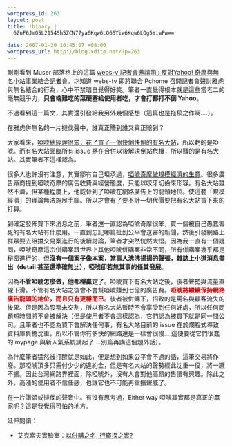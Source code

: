 ```yaml
--- 
wordpress_id: 263
layout: post
title: !binary |
  6ZuF6JmO5L2154Sh5ZCN77ya6Kqw6LO65Yiw6Kqw6LOg5YiwPw==

date: 2007-01-20 16:45:07 +08:00
wordpress_url: http://blog.xdite.net/?p=263
---
```

剛剛看到 Muser 部落格上的這篇  <a href="http://metamuse.blogspot.com/2007/01/webs-tv-yahoo.html">webs-v 記者會邀請函 : 反對Yahoo! 奇摩與無名小站事業結合記者會</a>。才知道 webs-tv 即將聯合 Pchome 召開記者會聲討雅虎與無名結合的行為，心中不禁暗自覺得好笑。筆者一直覺得根本就是這些當老二的毫無競爭力，<b>只會端難吃的菜硬塞給使用者吃，才會打都打不倒 Yahoo</b>。


不過看到這一篇文，其實還引發給我另外幾個感想（這篇也是拖稿之作啊....）。


在雅虎併無名的一片撻伐聲中，誰真正賺到誰又真正賠到？

<!--more-->

大家看來，<a href="http://blog.libraene.com/2007/01/07/%e9%9b%85%e8%99%8e%e5%a5%87%e6%91%a9%e8%b2%b7%e7%84%a1%e5%90%8d%e5%b0%8f%e7%ab%99%e8%b2%b7%e8%b2%b4%e4%ba%86%ef%bc%9f/">啞唬總經理很笨，花了買了一個快倒快倒的有名大站</a>，所以虧的是啞唬。而有名大站面臨所有 issue 將在合併以後解決倒站危機，所以賺的是有名大站。其實筆者不這樣認為。


很多人也許沒有注意，其實鄒有自己坦承過，<a href="http://news.yam.com/view/mkmnews.php/446665">啞唬奇摩做規模經濟的生意</a>。很多廣告廠商提到啞唬奇摩的廣告收費與經營態度，只能以咬牙切齒來形容。有名大站雖然不濟，但某種程度上，他威脅到了啞唬在網路廣告上的龍頭地位。使這套「規模經濟」的理論無法施展手腳。所以才會有了要不計一切代價要把有名大站買下來的打算。


到確定發佈買下來消息之前，筆者還一直認為啞唬奇摩很笨，買一個被自己愚蠢害死的有名大站有什麼用。一直到忘記哪篇扯到公平會送審的新聞，然後引發網路上群眾要去阻擋交易案進行的後續討論，筆者才突然恍然大悟。因為我一直有一個疑問，啞唬奇摩這宗併購案跟世界上其他啞唬併購案非常不同，所有併購案幾乎都是秘密進行的，但<b>沒有一個案子像本案，當事人沸沸揚揚的聲張，雜誌上小道消息盡出（detail 甚至還準確無比），啞唬卻若無其事的任其發展</b>。


因為<b>不管啞唬怎麼做，他都穩贏定了</b>。啞唬買下有名大站之後，後者聲勢與流量直線下滑。不管有名大站之後會不會幫啞唬賺到七億的廣告費。<b><font color="#cc0000">啞唬將繼續保持網路廣告龍頭的地位，而且只有更穩而已</font></b>。後者被併購下，招致的是罵名與顧客流失的後果。但是因為股票未交割，所以有名大站暫時不會享受到任何好處，所以任何問題短時間將不會被解決（但是使用者不會這樣認為，它們認為被買下就是同一間公司。且筆者也不認為買下會解決任何事，有名大站目前的 issue 在於爛程式導致資料庫負擔沈重，所以不管你有多快的網路還是一樣會很慢....這便要從它們很蠢的 mypage 與新人氣系統講起了 ...別篇再講這個題外話）。


為什麼筆者猛然被打醒就是如此，便是想到如果公平會不過的話，這筆交易將作廢。那啞唬頂多只需付少少的違約金，但是有名大站的聲勢經此沈重一役，將一蹶不振。因此台灣網路界裡面，除啞唬外，沒有人會對他高昂的售價有興趣。除此之外，高漲的使用者不信任感，也讓它也不可能再重振聲威了。


在一片讚頌或撻伐的聲音中。有沒有思考過，Either way 啞唬其實都是真正的贏家呢？這是我覺得可怕的地方。


延伸閱讀：
<ul><li>艾克索夫實驗室：<a href="http://x-solve.com/blog/?p=85" rel="bookmark" title="View Details: 以併購之名, 行窺探之實?">以併購之名, 行窺探之實?</a></li></ul>
